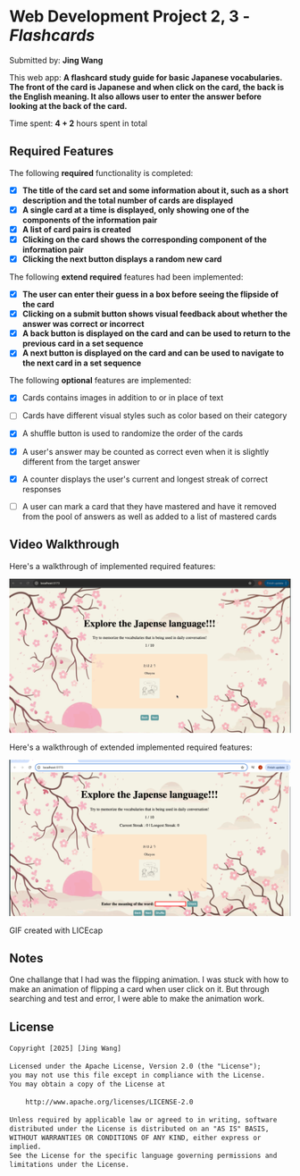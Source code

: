 # Web Development Project 2, 3 - *Flashcards*

Submitted by: **Jing Wang**

This web app: **A flashcard study guide for basic Japanese vocabularies. The front of the card is Japanese and when click on the card, the back is the English meaning. It also allows user to enter the answer before looking at the back of the card.**

Time spent: **4 + 2** hours spent in total

## Required Features

The following **required** functionality is completed:

- [x] **The title of the card set and some information about it, such as a short description and the total number of cards are displayed**
- [x] **A single card at a time is displayed, only showing one of the components of the information pair**
- [x] **A list of card pairs is created**
- [x] **Clicking on the card shows the corresponding component of the information pair**
- [x] **Clicking the next button displays a random new card**

The following **extend required** features had been implemented:

- [x] **The user can enter their guess in a box before seeing the flipside of the card**
- [x] **Clicking on a submit button shows visual feedback about whether the answer was correct or incorrect**
- [x] **A back button is displayed on the card and can be used to return to the previous card in a set sequence**
- [x] **A next button is displayed on the card and can be used to navigate to the next card in a set sequence**

The following **optional** features are implemented:

- [x] Cards contains images in addition to or in place of text
- [ ] Cards have different visual styles such as color based on their category

- [x] A shuffle button is used to randomize the order of the cards
- [x] A user's answer may be counted as correct even when it is slightly different from the target answer
- [x] A counter displays the user's current and longest streak of correct responses
- [ ] A user can mark a card that they have mastered and have it removed from the pool of answers as well as added to a list of mastered cards


## Video Walkthrough

Here's a walkthrough of implemented required features:

<img src='src/assets/flashcard1.gif' title='Video Walkthrough' width='' alt='Video Walkthrough' />

Here's a walkthrough of extended implemented required features:

<img src='src/assets/flashcard2.gif' title='Video Walkthrough' width='' alt='Video Walkthrough' />

GIF created with LICEcap

## Notes

One challange that I had was the flipping animation. I was stuck with how to make an animation of flipping a card when user click on it. But through searching and test and error, I were able to make the animation work. 

## License

    Copyright [2025] [Jing Wang]

    Licensed under the Apache License, Version 2.0 (the "License");
    you may not use this file except in compliance with the License.
    You may obtain a copy of the License at

        http://www.apache.org/licenses/LICENSE-2.0

    Unless required by applicable law or agreed to in writing, software
    distributed under the License is distributed on an "AS IS" BASIS,
    WITHOUT WARRANTIES OR CONDITIONS OF ANY KIND, either express or implied.
    See the License for the specific language governing permissions and
    limitations under the License.